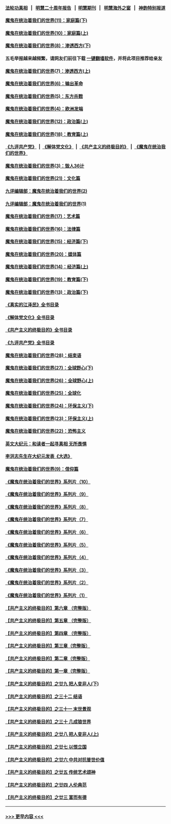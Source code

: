 #### [法轮功真相](https://github.com/gfw-breaker/truth/blob/master/README.md?t=0) &nbsp;&nbsp;|&nbsp;&nbsp; [明慧二十周年报告](https://github.com/gfw-breaker/mh-reports/blob/master/README.md?t=0) &nbsp;&nbsp;|&nbsp;&nbsp;[明慧期刊](https://github.com/gfw-breaker/mh-qikan) &nbsp;&nbsp;|&nbsp;&nbsp; [明慧海外之窗](https://github.com/gfw-breaker/mh-news/blob/master/README.md?t=0) &nbsp;&nbsp;|&nbsp;&nbsp; [神韵特别报道](https://github.com/gfw-breaker/mh-news/blob/master/shenyun.md?t=0)
#### [魔鬼在统治着我们的世界(11)：家庭篇(下)](../pages/nsc422/n10440961.md?t=12021801) 
#### [魔鬼在统治着我们的世界(10)：家庭篇(上)](../pages/nsc422/n10435448.md?t=12021801) 
#### [魔鬼在统治着我们的世界(8)：渗透西方(下)](../pages/nsc422/n10429603.md?t=12021801) 
#### 五毛举报越来越频繁，请网友们前往下载 [一键翻墙软件](https://github.com/gfw-breaker/ssr-accounts)，并将此项目推荐给亲友
#### [魔鬼在统治着我们的世界(7)：渗透西方(上)](../pages/nsc422/n10426013.md?t=12021801) 
#### [魔鬼在统治着我们的世界(6)：输出革命](../pages/nsc422/n10421536.md?t=12021801) 
#### [魔鬼在统治着我们的世界(5)：东方杀戮](../pages/nsc422/n10417707.md?t=12021801) 
#### [魔鬼在统治着我们的世界(4)：欧洲发端](../pages/nsc422/n10414890.md?t=12021801) 
#### [魔鬼在统治着我们的世界(12)：政治篇(上)](../pages/nsc422/n10444576.md?t=12021801) 
#### [魔鬼在统治着我们的世界(18)：教育篇(上)](../pages/nsc422/n10526970.md?t=12021801) 
#### [《九评共产党》](https://github.com/begood0513/9ping.md/blob/master/README.md) &nbsp;|&nbsp; [《解体党文化》](../../../../jtdwh.md/blob/master/README.md)  &nbsp;|&nbsp; [《共产主义的终极目的》](../../../../gczydzjmd.md/blob/master/README.md) &nbsp;|&nbsp; [《魔鬼在统治我们的世界》](../../../../mgztzwmdsj.md/blob/master/README.md) 
#### [魔鬼在统治着我们的世界(3)：毁人36计](../pages/nsc422/n10411583.md?t=12021801) 
#### [魔鬼在统治着我们的世界(21)：文化篇](../pages/nsc422/n10597706.md?t=12021801) 
#### [九评编辑部：魔鬼在统治着我们的世界(2)](../pages/nsc422/n10410036.md?t=12021801) 
#### [九评编辑部：魔鬼在统治着我们的世界(1)](../pages/nsc422/n10406825.md?t=12021801) 
#### [魔鬼在统治着我们的世界(17)：艺术篇](../pages/nsc422/n10499093.md?t=12021801) 
#### [魔鬼在统治着我们的世界(16)：法律篇](../pages/nsc422/n10485969.md?t=12021801) 
#### [魔鬼在统治着我们的世界(15)：经济篇(下)](../pages/nsc422/n10469975.md?t=12021801) 
#### [魔鬼在统治着我们的世界(20)：媒体篇](../pages/nsc422/n10586579.md?t=12021801) 
#### [魔鬼在统治着我们的世界(14)：经济篇(上)](../pages/nsc422/n10457370.md?t=12021801) 
#### [魔鬼在统治着我们的世界(19)：教育篇(下)](../pages/nsc422/n10564808.md?t=12021801) 
#### [魔鬼在统治着我们的世界(13)：政治篇(下)](../pages/nsc422/n10448270.md?t=12021801) 
#### [《真实的江泽民》全书目录](../pages/nsc422/n13721399.md?t=12021801) 
#### [《解体党文化》全书目录](../pages/nsc422/n13721157.md?t=12021801) 
#### [《共产主义的终极目的》全书目录](../pages/nsc422/n13721048.md?t=12021801) 
#### [《九评共产党》全书目录](../pages/nsc422/n13708085.md?t=12021801) 
#### [魔鬼在统治着我们的世界(28)：结束语](../pages/nsc422/n10936246.md?t=12021801) 
#### [魔鬼在统治着我们的世界(27)：全球野心(下)](../pages/nsc422/n10928319.md?t=12021801) 
#### [魔鬼在统治着我们的世界(26)：全球野心(上)](../pages/nsc422/n10900318.md?t=12021801) 
#### [魔鬼在统治着我们的世界(25)：全球化](../pages/nsc422/n10788205.md?t=12021801) 
#### [魔鬼在统治着我们的世界(24)：环保主义(下)](../pages/nsc422/n10695307.md?t=12021801) 
#### [魔鬼在统治着我们的世界(23)：环保主义(上)](../pages/nsc422/n10688613.md?t=12021801) 
#### [魔鬼在统治着我们的世界(22)：恐怖主义](../pages/nsc422/n10614727.md?t=12021801) 
#### [英文大纪元：和读者一起寻真相 无所畏惧](../pages/nsc422/n12542027.md?t=12021801) 
#### [李洪志先生在大纪元发表《大选》](../pages/nsc422/n12534746.md?t=12021801) 
#### [魔鬼在统治着我们的世界(9)：信仰篇](../pages/nsc422/n10432159.md?t=12021801) 
#### [《魔鬼在统治着我们的世界》系列片（10）](../pages/nsc422/n12292670.md?t=12021801) 
#### [《魔鬼在统治着我们的世界》系列片（9）](../pages/nsc422/n12290859.md?t=12021801) 
#### [《魔鬼在统治着我们的世界》系列片（8）](../pages/nsc422/n12287445.md?t=12021801) 
#### [《魔鬼在统治着我们的世界》系列片（7）](../pages/nsc422/n12283425.md?t=12021801) 
#### [《魔鬼在统治着我们的世界》系列片（6）](../pages/nsc422/n12282314.md?t=12021801) 
#### [《魔鬼在统治着我们的世界》系列片（5）](../pages/nsc422/n12281419.md?t=12021801) 
#### [《魔鬼在统治着我们的世界》系列片（4）](../pages/nsc422/n12274024.md?t=12021801) 
#### [《魔鬼在统治着我们的世界》系列片（3）](../pages/nsc422/n12271322.md?t=12021801) 
#### [《魔鬼在统治着我们的世界》系列片（2）](../pages/nsc422/n12269049.md?t=12021801) 
#### [《魔鬼在统治着我们的世界》系列片（1）](../pages/nsc422/n12267575.md?t=12021801) 
#### [【共产主义的终极目的】第六章 （完整版）](../pages/nsc422/n11428913.md?t=12021801) 
#### [【共产主义的终极目的】第五章 （完整版）](../pages/nsc422/n11428912.md?t=12021801) 
#### [【共产主义的终极目的】第四章 （完整版）](../pages/nsc422/n11428907.md?t=12021801) 
#### [【共产主义的终极目的】第三章（完整版）](../pages/nsc422/n11428848.md?t=12021801) 
#### [【共产主义的终极目的】第二章（完整版）](../pages/nsc422/n11428831.md?t=12021801) 
#### [【共产主义的终极目的】第一章（完整版）](../pages/nsc422/n11417651.md?t=12021801) 
#### [【共产主义的终极目的】之廿九 把人变非人(下)](../pages/nsc422/n11344140.md?t=12021801) 
#### [【共产主义的终极目的】之三十二 结语](../pages/nsc422/n11360535.md?t=12021801) 
#### [【共产主义的终极目的】之三十一 末世景观](../pages/nsc422/n11351129.md?t=12021801) 
#### [【共产主义的终极目的】之三十 几成狼世界](../pages/nsc422/n11348280.md?t=12021801) 
#### [【共产主义的终极目的】之廿八 把人变非人(上)](../pages/nsc422/n11340492.md?t=12021801) 
#### [【共产主义的终极目的】之廿七 以恨立国](../pages/nsc422/n11336944.md?t=12021801) 
#### [【共产主义的终极目的】之廿六 中共对抗普世价值](../pages/nsc422/n11324785.md?t=12021801) 
#### [【共产主义的终极目的】之廿五 传统艺术颂神](../pages/nsc422/n11296396.md?t=12021801) 
#### [【共产主义的终极目的】之廿四 人伦典范](../pages/nsc422/n11296397.md?t=12021801) 
#### [【共产主义的终极目的】之廿三 富而有德](../pages/nsc422/n11283598.md?t=12021801) 

----
#### [ >>> 更早内容 <<< ](../indexes/nsc422-earlier.md)

